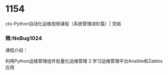 # 1154
cto-Python自动化运维视频课程（系统管理进阶篇）| 完结
### 微:NoBug1024 


课程介绍：

利用Python运维管理组件批量化运维管理 2.学习运维管理平台Ansible和Zabbix应用
